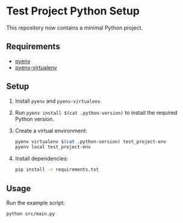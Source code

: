 # Test Project Python Setup

This repository now contains a minimal Python project.

## Requirements

- [pyenv](https://github.com/pyenv/pyenv)
- [pyenv-virtualenv](https://github.com/pyenv/pyenv-virtualenv)

## Setup

1. Install `pyenv` and `pyenv-virtualenv`.
2. Run `pyenv install $(cat .python-version)` to install the required Python version.
3. Create a virtual environment:

   ```bash
   pyenv virtualenv $(cat .python-version) test_project-env
   pyenv local test_project-env
   ```
4. Install dependencies:

   ```bash
   pip install -r requirements.txt
   ```

## Usage

Run the example script:

```bash
python src/main.py
```
